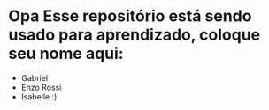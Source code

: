 # Opa Esse repositório está sendo usado para aprendizado, coloque seu nome aqui:

- Gabriel
- Enzo Rossi
- Isabelle :)



